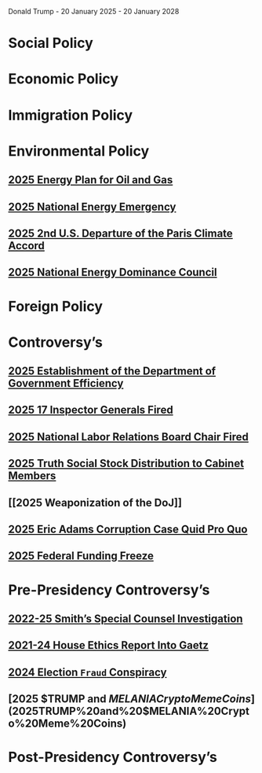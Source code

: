 Donald Trump - 20 January 2025 - 20 January 2028
# Social Policy

# Economic Policy

# Immigration Policy

# Environmental Policy
## [2025 Energy Plan for Oil and Gas](2025%20Energy%20Plan%20for%20Oil%20and%20Gas)
## [2025 National Energy Emergency](2025%20National%20Energy%20Emergency)
## [2025 2nd U.S. Departure of the Paris Climate Accord](2025%202nd%20U.S.%20Departure%20of%20the%20Paris%20Climate%20Accord)
## [2025 National Energy Dominance Council](2025%20National%20Energy%20Dominance%20Council)
# Foreign Policy

# Controversy’s

## [2025 Establishment of the Department of Government Efficiency](2025%20Establishment%20of%20the%20Department%20of%20Government%20Efficiency)
## [2025 17 Inspector Generals Fired](2025%2017%20Inspector%20Generals%20Fired)
## [2025 National Labor Relations Board Chair Fired](2025%20National%20Labor%20Relations%20Board%20Chair%20Fired)
## [2025 Truth Social Stock Distribution to Cabinet Members](2025%20Truth%20Social%20Stock%20Distribution%20to%20Cabinet%20Members)
## [[2025 Weaponization of the DoJ]]
## [2025 Eric Adams Corruption Case Quid Pro Quo](2025%20Eric%20Adams%20Corruption%20Case%20Dismissal)
## [2025 Federal Funding Freeze](2025%20Federal%20Funding%20Freeze)

# Pre-Presidency Controversy’s
## [2022-25 Smith’s Special Counsel Investigation](2022-25%20Smith’s%20Special%20Counsel%20Investigation)
## [2021-24 House Ethics Report Into Gaetz](2021-24%20House%20Ethics%20Report%20Into%20Gaetz)
## [2024 Election `Fraud` Conspiracy](2024%20Election%20`Fraud`%20Conspiracy)
## [2025 $TRUMP and $MELANIA Crypto Meme Coins](2025%20$TRUMP%20and%20$MELANIA%20Crypto%20Meme%20Coins)
# Post-Presidency Controversy’s
